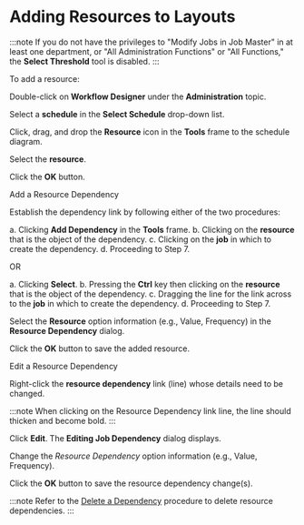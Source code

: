 # Adding Resources to Layouts

:::note
If you do not have the privileges to "Modify Jobs in Job Master" in at least one department, or "All Administration Functions" or "All Functions," the **Select Threshold** tool is disabled.
:::

To add a resource:

Double-click on **Workflow Designer** under the **Administration**
topic.

Select a **schedule** in the **Select Schedule** drop-down list.

Click, drag, and drop the **Resource** icon in the **Tools** frame to
the schedule diagram.

Select the **resource**.

Click the **OK** button.

Add a Resource Dependency

Establish the dependency link by following either of the two procedures:

a.  Clicking **Add Dependency** in the **Tools** frame.
b.  Clicking on the **resource** that is the object of the dependency.
c.  Clicking on the **job** in which to create the dependency.
d.  Proceeding to Step 7.

OR

a.  Clicking **Select**.
b.  Pressing the **Ctrl** key then clicking on the **resource** that is
    the object of the dependency.
c.  Dragging the line for the link across to the **job** in which to
    create the dependency.
d.  Proceeding to Step 7.

Select the **Resource** option information (e.g., Value, Frequency) in
the **Resource Dependency** dialog.

Click the **OK** button to save the added resource.

Edit a Resource Dependency

Right-click the **resource dependency** link (line) whose details need
to be changed.

:::note
When clicking on the Resource Dependency link line, the line should thicken and become bold.
:::

Click **Edit**. The **Editing Job Dependency** dialog displays.

Change the *Resource Dependency* option information (e.g., Value,
Frequency).

Click the **OK** button to save the resource dependency change(s).

:::note
Refer to the [Delete a Dependency](Adding-Jobs-to-Schedule-Layouts.md#Delete_a_Dependency) procedure to delete resource dependencies.
:::
